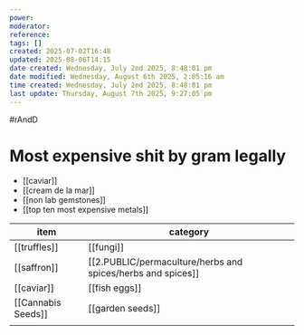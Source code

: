 ```yaml
---
power: 
moderator: 
reference: 
tags: []
created: 2025-07-02T16:48
updated: 2025-08-06T14:15
date created: Wednesday, July 2nd 2025, 8:48:01 pm
date modified: Wednesday, August 6th 2025, 2:05:16 am
time created: Wednesday, July 2nd 2025, 8:48:01 pm
last update: Thursday, August 7th 2025, 9:27:05 pm
---
```

#rAndD 
# Most expensive shit by gram legally
- [[caviar]]
- [[cream de la mar]]
- [[non lab gemstones]]
- [[top ten most expensive metals]]

| item               | category         |
| ------------------ | ---------------- |
| [[truffles]]       | [[fungi]]        |
| [[saffron]]        | [[2.PUBLIC/permaculture/herbs and spices/herbs and spices]]       |
| [[caviar]]         | [[fish eggs]]    |
| [[Cannabis Seeds]] | [[garden seeds]] |
|                    |                  |

